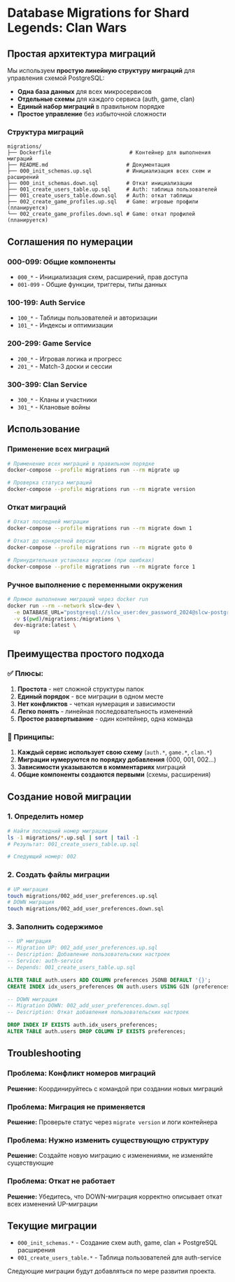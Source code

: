 # Database Migrations for Shard Legends: Clan Wars

## Простая архитектура миграций

Мы используем **простую линейную структуру миграций** для управления схемой PostgreSQL:

- **Одна база данных** для всех микросервисов
- **Отдельные схемы** для каждого сервиса (auth, game, clan)
- **Единый набор миграций** в правильном порядке
- **Простое управление** без избыточной сложности

### Структура миграций

```
migrations/
├── Dockerfile                         # Контейнер для выполнения миграций
├── README.md                         # Документация
├── 000_init_schemas.up.sql           # Инициализация всех схем и расширений
├── 000_init_schemas.down.sql         # Откат инициализации
├── 001_create_users_table.up.sql     # Auth: таблица пользователей
├── 001_create_users_table.down.sql   # Auth: откат таблицы
├── 002_create_game_profiles.up.sql   # Game: игровые профили (планируется)
└── 002_create_game_profiles.down.sql # Game: откат профилей (планируется)
```

## Соглашения по нумерации

### 000-099: Общие компоненты
- `000_*` - Инициализация схем, расширений, прав доступа
- `001-099` - Общие функции, триггеры, типы данных

### 100-199: Auth Service
- `100_*` - Таблицы пользователей и авторизации
- `101_*` - Индексы и оптимизации

### 200-299: Game Service  
- `200_*` - Игровая логика и прогресс
- `201_*` - Match-3 доски и сессии

### 300-399: Clan Service
- `300_*` - Кланы и участники
- `301_*` - Клановые войны

## Использование

### Применение всех миграций
```bash
# Применение всех миграций в правильном порядке
docker-compose --profile migrations run --rm migrate up

# Проверка статуса миграций
docker-compose --profile migrations run --rm migrate version
```

### Откат миграций
```bash
# Откат последней миграции
docker-compose --profile migrations run --rm migrate down 1

# Откат до конкретной версии
docker-compose --profile migrations run --rm migrate goto 0

# Принудительная установка версии (при ошибках)
docker-compose --profile migrations run --rm migrate force 1
```

### Ручное выполнение с переменными окружения
```bash
# Прямое выполнение миграций через docker run
docker run --rm --network slcw-dev \
  -e DATABASE_URL="postgresql://slcw_user:dev_password_2024@slcw-postgres-dev:5432/shard_legends_dev?sslmode=disable" \
  -v $(pwd)/migrations:/migrations \
  dev-migrate:latest \
  up
```

## Преимущества простого подхода

### ✅ Плюсы:
1. **Простота** - нет сложной структуры папок
2. **Единый порядок** - все миграции в одном месте
3. **Нет конфликтов** - четкая нумерация и зависимости
4. **Легко понять** - линейная последовательность изменений
5. **Простое развертывание** - один контейнер, одна команда

### 🎯 Принципы:
1. **Каждый сервис использует свою схему** (`auth.*`, `game.*`, `clan.*`)
2. **Миграции нумеруются по порядку добавления** (000, 001, 002...)
3. **Зависимости указываются в комментариях** миграций
4. **Общие компоненты создаются первыми** (схемы, расширения)

## Создание новой миграции

### 1. Определить номер
```bash
# Найти последний номер миграции
ls -1 migrations/*.up.sql | sort | tail -1
# Результат: 001_create_users_table.up.sql

# Следующий номер: 002
```

### 2. Создать файлы миграции
```bash
# UP миграция
touch migrations/002_add_user_preferences.up.sql
# DOWN миграция  
touch migrations/002_add_user_preferences.down.sql
```

### 3. Заполнить содержимое
```sql
-- UP миграция
-- Migration UP: 002_add_user_preferences.up.sql
-- Description: Добавление пользовательских настроек
-- Service: auth-service
-- Depends: 001_create_users_table.up.sql

ALTER TABLE auth.users ADD COLUMN preferences JSONB DEFAULT '{}';
CREATE INDEX idx_users_preferences ON auth.users USING GIN (preferences);
```

```sql
-- DOWN миграция
-- Migration DOWN: 002_add_user_preferences.down.sql
-- Description: Откат добавления пользовательских настроек

DROP INDEX IF EXISTS auth.idx_users_preferences;
ALTER TABLE auth.users DROP COLUMN IF EXISTS preferences;
```

## Troubleshooting

### Проблема: Конфликт номеров миграций
**Решение:** Координируйтесь с командой при создании новых миграций

### Проблема: Миграция не применяется
**Решение:** Проверьте статус через `migrate version` и логи контейнера

### Проблема: Нужно изменить существующую структуру
**Решение:** Создайте новую миграцию с изменениями, не изменяйте существующие

### Проблема: Откат не работает
**Решение:** Убедитесь, что DOWN-миграция корректно описывает откат всех изменений UP-миграции

## Текущие миграции

- `000_init_schemas.*` - Создание схем auth, game, clan + PostgreSQL расширения
- `001_create_users_table.*` - Таблица пользователей для auth-service

Следующие миграции будут добавляться по мере развития проекта.